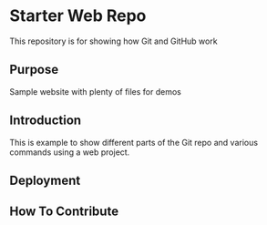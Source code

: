 # Starter Web Repo

This repository is for showing how Git and GitHub work

## Purpose

Sample website with plenty of files for demos

## Introduction

This is example to show different parts of the Git repo and various commands using a web project.

## Deployment

## How To Contribute